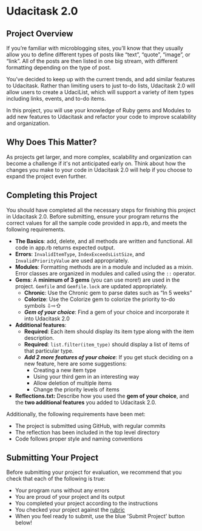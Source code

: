 # Udacitask 2.0

## Project Overview

If you’re familiar with microblogging sites, you’ll know that they usually allow you to define different types of posts like “text”, “quote”, “image”, or  “link”. All of the posts are then listed in one big stream, with different formatting depending on the type of post.

You’ve decided to keep up with the current trends, and add similar features to Udacitask. Rather than limiting users to just to-do lists, Udacitask 2.0 will allow users to create a UdaciList, which will support a variety of item types including links, events, and to-do items.

In this project, you will use your knowledge of Ruby gems and Modules to add new features to Udacitask and refactor your code to improve scalability and organization.

## Why Does This Matter?

As projects get larger, and more complex, scalability and organization can become a challenge if it's not anticipated early on. Think about how the changes you make to your code in Udacitask 2.0 will help if you choose to expand the project even further.

## Completing this Project

You should have completed all the necessary steps for finishing this project in Udacitask 2.0. Before submitting, ensure your program returns the correct values for all the sample code provided in app.rb, and meets the following requirements.

* **The Basics**: add, delete, and all methods are written and functional. All code in app.rb returns expected output.
* **Errors**: `InvalidItemType`, `IndexExceedsListSize`, and `InvalidPriorityValue` are used appropriately.
* **Modules**: Formatting methods are in a module and included as a mixin. Error classes are organized in modules and called using the `::` operator.
* **Gems**: A **minimum of 3 gems** (you can use more!) are used in the project. `Gemfile` and `Gemfile.lock` are updated appropriately.
    * **Chronic**: Use the Chronic gem to parse dates such as “In 5 weeks”
    * **Colorize**: Use the Colorize gem to colorize the priority to-do symbols ⇩⇨⇧
    * ***Gem of your choice***: Find a gem of your choice and incorporate it into Udacitask 2.0
* **Additional features**:
    * **Required**: Each item should display its item type along with the item description.
    * **Required**: `list.filter(item_type)` should display a list of items of that particular type.
    * ***Add 2 more features of your choice***: If you get stuck deciding on a new feature, here are some suggestions:
        * Creating a new item type
        * Using your third gem in an interesting way
        * Allow deletion of multiple items
        * Change the priority levels of items
* **Reflections.txt:** Describe how you used the **gem of your choice**, and the **two additional features** you added to Udacitask 2.0.

Additionally, the following requirements have been met:

* The project is submitted using GitHub, with regular commits
* The reflection has been included in the top level directory
* Code follows proper style and naming conventions

## Submitting Your Project

Before submitting your project for evaluation, we recommend that you check that each of the following is true:

* Your program runs without any errors
* You are proud of your project and its output
* You completed your project according to the instructions
* You checked your project against the [rubric]()
* When you feel ready to submit, use the blue 'Submit Project' button below!
